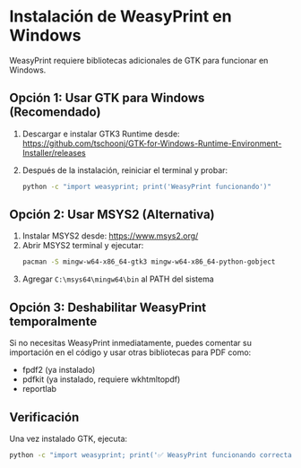 # Instalación de WeasyPrint en Windows

WeasyPrint requiere bibliotecas adicionales de GTK para funcionar en Windows.

## Opción 1: Usar GTK para Windows (Recomendado)

1. Descargar e instalar GTK3 Runtime desde:
   https://github.com/tschoonj/GTK-for-Windows-Runtime-Environment-Installer/releases

2. Después de la instalación, reiniciar el terminal y probar:
   ```bash
   python -c "import weasyprint; print('WeasyPrint funcionando')"
   ```

## Opción 2: Usar MSYS2 (Alternativa)

1. Instalar MSYS2 desde: https://www.msys2.org/
2. Abrir MSYS2 terminal y ejecutar:
   ```bash
   pacman -S mingw-w64-x86_64-gtk3 mingw-w64-x86_64-python-gobject
   ```
3. Agregar `C:\msys64\mingw64\bin` al PATH del sistema

## Opción 3: Deshabilitar WeasyPrint temporalmente

Si no necesitas WeasyPrint inmediatamente, puedes comentar su importación en el código y usar otras bibliotecas para PDF como:
- fpdf2 (ya instalado)
- pdfkit (ya instalado, requiere wkhtmltopdf)
- reportlab

## Verificación

Una vez instalado GTK, ejecuta:
```bash
python -c "import weasyprint; print('✅ WeasyPrint funcionando correctamente')"
```